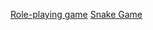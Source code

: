 [Role-playing game](https://giotu.github.io/FCC/Learn%20Basic%20JavaScript%20by%20Building%20a%20Role%20Playing%20Game)
[Snake Game](https://giotu.github.io/FCC/Snake%20Game/)
